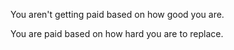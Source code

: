  You aren't getting paid based on how good you are.

You are paid based on how hard you are to replace.  